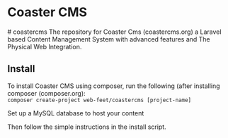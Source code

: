 <h1>Coaster CMS</h1>
# coastercms
The repository for Coaster Cms (coastercms.org) a  Laravel based Content Management System with advanced features and The Physical Web Integration.

<h2>Install</h3>
To install Coaster CMS using composer, run the following (after installing composer (composer.org):

<code>
composer create-project web-feet/coastercms [project-name]
</code>

Set up a MySQL database to host your content

Then follow the simple instructions in the install script.
